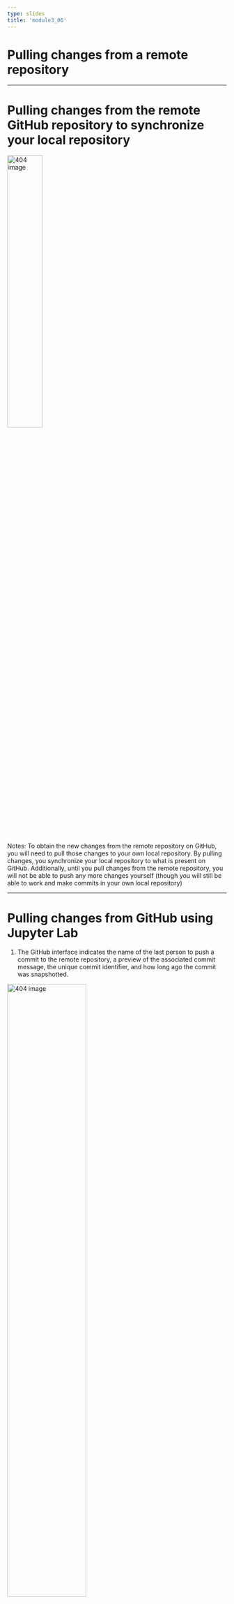 ```yaml
---
type: slides
title: 'module3_06'
---
```


# Pulling changes from a remote repository

---
# Pulling changes from the remote GitHub repository to synchronize your local repository

<img src='/module3/vc-pull.png' width="40%" alt="404 image" class="centerImage"/>



Notes: To obtain the new changes from the remote repository on GitHub, you will need to pull those changes to your own local repository. By pulling changes, you synchronize your local repository to what is present on GitHub. Additionally, until you pull changes from the remote repository, you will not be able to push any more changes yourself (though you will still be able to work and make commits in your own local repository)


---

#  Pulling changes from GitHub using Jupyter Lab 

1. The GitHub interface indicates the name of the last person to push a commit to the remote repository, a preview of the associated commit message, the unique commit identifier, and how long ago the commit was snapshotted. 


<img src='/module3/vc-pull-jupyter.png' width="60%" alt="404 image"/>



---

#  Pulling changes from GitHub using Jupyter Lab 

2. The Jupyter Git extension clone button. 


<img src='/module3/vc-pull-jupyter-1.png' width="60%" alt="404 image"/>


Notes: We will now walk through how to use the Jupyter Git extension tool to pull changes to our `eda.ipynb` analysis file that were made by a collaborator.
You can tell Git to “pull” by clicking on the cloud icon with the down arrow in Jupyter

---

#  Pulling changes from GitHub using Jupyter Lab

3. The prompt after changes have been successfully pulled from a remote repository. 


<img src='/module3/vc-pull-jupyter-3.png' width="60%" alt="404 image"/>

---
#  Pulling changes from GitHub using Jupyter Lab


4. Changes made by the collaborator to `eda.ipynb` (code highlighted by red arrows). 

<img src='/module3/vc-pull-jupyter-4.png' width="60%" alt="404 image"/>


Notes: Once the files are successfully pulled from GitHub, you need to click “Dismiss” to keep working.
And then when you open (or refresh) the files whose changes you just pulled, you should be able to see them

---
#  Jupyter Lab: Pulling changes from GitHub

5. Version control repository history viewed using the Jupyter Git extension. 


<img src='/module3/vc-pull-jupyter-4.png' width="60%" alt="404 image" />


Notes: It can be very useful to review the history of the changes to your project. You can do this directly in Jupyter by clicking “History” in the Git tab. It is good practice to pull any changes at the start of every work session before you start working on your local copy.

---

# Terminal: 

`git pull`

Notes: To pull from the terminal you should use the command `git pull`

---

# Let's practise!
